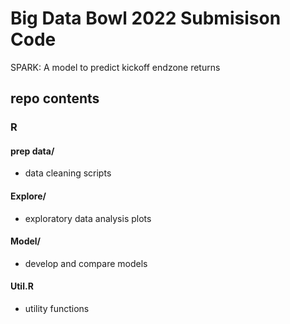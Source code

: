 # Big Data Bowl 2022 Submisison Code

SPARK: A model to predict kickoff endzone returns

## repo contents

### R

#### prep data/

 * data cleaning scripts

#### Explore/

 * exploratory data analysis plots

#### Model/

  * develop and compare models

#### Util.R

 * utility functions 

